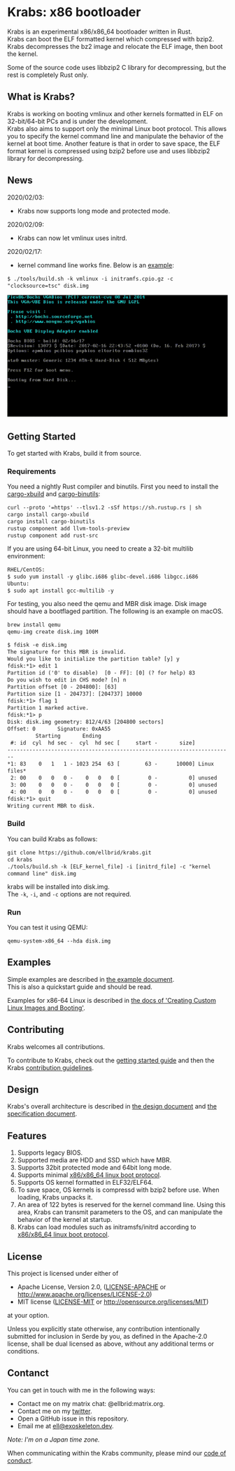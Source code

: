 # Krabs: x86 bootloader
Krabs is an experimental x86/x86_64 bootloader written in Rust.  
Krabs can boot the ELF formatted kernel which compressed with bzip2. Krabs
decompresses the bz2 image and relocate the ELF image, then boot the kernel.

Some of the source code uses libbzip2 C library for decompressing, but the rest
is completely Rust only.

## What is Krabs?
Krabs is working on booting vmlinux and other kernels formatted in ELF on
32-bit/64-bit PCs and is under the development.  
Krabs also aims to support only the minimal Linux boot protocol. This allows you
to specify the kernel command line and manipulate the behavior of the kernel at
boot time.
Another feature is that in order to save space, the ELF format kernel is
compressed using bzip2 before use and uses libbzip2 library for decompressing.  

## News
2020/02/03:
* Krabs now supports long mode and protected mode. 

2020/02/09:
* Krabs can now let vmlinux uses initrd.

2020/02/17:
* kernel command line works fine. Below is an [example](docs/linux-image-setup-64.md):

```
$ ./tools/build.sh -k vmlinux -i initramfs.cpio.gz -c "clocksource=tsc" disk.img 
```

![boot-vmlinux-cmdline](docs/images/cmdline.gif)


## Getting Started
To get started with Krabs, build it from source.

### Requirements
You need a nightly Rust compiler and binutils. First you need to install the
[cargo-xbuild](https://github.com/rust-osdev/cargo-xbuild) and
[cargo-binutils](https://github.com/rust-embedded/cargo-binutils):

```shell
curl --proto '=https' --tlsv1.2 -sSf https://sh.rustup.rs | sh
cargo install cargo-xbuild 
cargo install cargo-binutils
rustup component add llvm-tools-preview
rustup component add rust-src
```

If you are using 64-bit Linux, you need to create a 32-bit multilib environment:

```
RHEL/CentOS:
$ sudo yum install -y glibc.i686 glibc-devel.i686 libgcc.i686
Ubuntu:
$ sudo apt install gcc-multilib -y
```

For testing, you also need the qemu and MBR disk image. Disk image should have a
bootflaged partition.
The following is an example on macOS.

```shell
brew install qemu
qemu-img create disk.img 100M
```

```shell
$ fdisk -e disk.img
The signature for this MBR is invalid.
Would you like to initialize the partition table? [y] y
fdisk:*1> edit 1   
Partition id ('0' to disable)  [0 - FF]: [0] (? for help) 83
Do you wish to edit in CHS mode? [n] n
Partition offset [0 - 204800]: [63] 
Partition size [1 - 204737]: [204737] 10000
fdisk:*1> flag 1
Partition 1 marked active.
fdisk:*1> p
Disk: disk.img geometry: 812/4/63 [204800 sectors]
Offset: 0       Signature: 0xAA55
         Starting       Ending
 #: id  cyl  hd sec -  cyl  hd sec [     start -       size]
------------------------------------------------------------------------
*1: 83    0   1   1 - 1023 254  63 [        63 -      10000] Linux files*
 2: 00    0   0   0 -    0   0   0 [         0 -          0] unused      
 3: 00    0   0   0 -    0   0   0 [         0 -          0] unused      
 4: 00    0   0   0 -    0   0   0 [         0 -          0] unused      
fdisk:*1> quit
Writing current MBR to disk.
```

### Build
You can build Krabs as follows:

```shell
git clone https://github.com/ellbrid/krabs.git
cd krabs
./tools/build.sh -k [ELF_kernel_file] -i [initrd_file] -c "kernel command line" disk.img
```

krabs will be installed into disk.img.   
The `-k`, `-i`, and `-c` options are not required.

### Run
You can test it using QEMU:  

```shell
qemu-system-x86_64 --hda disk.img
```

## Examples 
Simple examples are described in [the example document](docs/example.md).  
This is also a quickstart guide and should be read.

Examples for x86-64 Linux is described in
[the docs of 'Creating Custom Linux Images and Booting'](docs/linux-image-setup-64.md).

## Contributing
Krabs welcomes all contributions.

To contribute to Krabs, check out the [getting started guide](#getting-started)
and then the Krabs [contribution guidelines](CONTRIBUTING.md).

## Design
Krabs's overall architecture is described in
[the design document](docs/design.md) and
[the specification document](docs/specifications.md).

## Features
1. Supports legacy BIOS.
2. Supported media are HDD and SSD which have MBR.
3. Supports 32bit protected mode and 64bit long mode. 
4. Supports minimal
[x86/x86_64 linux boot protocol](https://www.kernel.org/doc/html/latest/x86/boot.html).
5. Supports OS kernel formatted in ELF32/ELF64.
6. To save space, OS kernels is compressd with bzip2 before use. When loading, Krabs
unpacks it.
7. An area of ​​122 bytes is reserved for the kernel command line.
Using this area, Krabs can transmit parameters to the OS, and can manipulate the
behavior of the kernel at startup.
8. Krabs can load modules such as initramsfs/initrd according to 
[x86/x86_64 linux boot protocol](https://www.kernel.org/doc/html/latest/x86/boot.html).

## License
This project is licensed under either of

* Apache License, Version 2.0, ([LICENSE-APACHE](LICENSE-APACHE) or
   http://www.apache.org/licenses/LICENSE-2.0)
* MIT license ([LICENSE-MIT](LICENSE-MIT) or
   http://opensource.org/licenses/MIT)

at your option.

Unless you explicitly state otherwise, any contribution intentionally submitted
for inclusion in Serde by you, as defined in the Apache-2.0 license, shall be
dual licensed as above, without any additional terms or conditions.

## Contanct
You can get in touch with me in the following ways:

* Contact me on my matrix chat: @ellbrid:matrix.org. 
* Contact me on my [twitter](https://twitter.com/ellbrid).
* Open a GitHub issue in this repository.
* Email me at [ell@exoskeleton.dev](mailto:ell@exoskeleton.dev).

_Note: I'm on a Japan time zone._  

When communicating within the Krabs community, please mind our
[code of conduct](CODE_OF_CONDUCT.md).